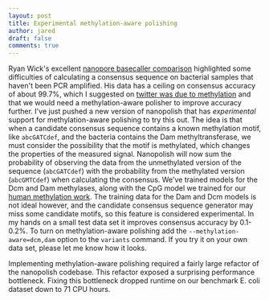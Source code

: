 ```yaml
---
layout: post
title: Experimental methylation-aware polishing
author: jared
draft: false
comments: true
---
```


Ryan Wick's excellent [nanopore basecaller comparison](https://github.com/rrwick/Basecalling-comparison) highlighted some difficulties of calculating a consensus sequence on bacterial samples that haven't been PCR amplified. His data has a ceiling on consensus accuracy of about 99.7%, which I suggested on [twitter was due to methylation](https://twitter.com/jaredtsimpson/status/914862676605640704) and that we would need a methylation-aware polisher to improve accuracy further. I've just pushed a new version of nanopolish that has _experimental_ support for methylation-aware polishing to try this out. The idea is that when a candidate consensus sequence contains a known methylation motif, like `abcGATCdef`, and the bacteria contains the Dam methyltransferase, we must consider the possibility that the motif is methylated, which changes the properties of the measured signal. Nanopolish will now sum the probability of observing the data from the unmethylated version of the sequence (`abcGATCdef`) with the probability from the methylated version (`abcGMTCdef`) when calculating the consensus. We've trained models for the Dcm and Dam methylases, along with the CpG model we trained for our [human methylation work](http://www.nature.com/nmeth/journal/v14/n4/full/nmeth.4184.html). The training data for the Dam and Dcm models is not ideal however, and the candidate consensus sequence generator may miss some candidate motifs, so this feature is considered experimental. In my hands on a small test data set it improves consensus accuracy by 0.1-0.2%. To turn on methylation-aware polishing add the `--methylation-aware=dcm,dam` option to the `variants` command. If you try it on your own data set, please let me know how it looks.

Implementing methylation-aware polishing required a fairly large refactor of the nanopolish codebase. This refactor exposed a surprising performance bottleneck. Fixing this bottleneck dropped runtime on our benchmark E. coli dataset down to 71 CPU hours. 
